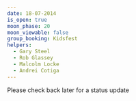```yaml
---
date: 18-07-2014
is_open: true
moon_phase: 20
moon_viewable: false
group_booking: Kidsfest
helpers:
  - Gary Steel
  - Rob Glassey
  - Malcolm Locke
  - Andrei Cotiga
---
```

Please check back later for a status update
